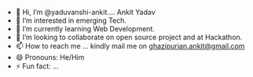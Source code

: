 - 👋 Hi, I’m @yaduvanshi-ankit.... Ankit Yadav
- 👀 I’m interested in emerging Tech.
- 🌱 I’m currently learning Web Development.
- 💞️ I’m looking to collaborate on open source project and at Hackathon.
- 📫 How to reach me ... kindly mail me on ghazipurian.ankit@gmail.com
- 😄 Pronouns: He/Him
- ⚡ Fun fact: ...

<!---
yaduvanshi-ankit/yaduvanshi-ankit is a ✨ special ✨ repository because its `README.md` (this file) appears on your GitHub profile.
You can click the Preview link to take a look at your changes.
--->
